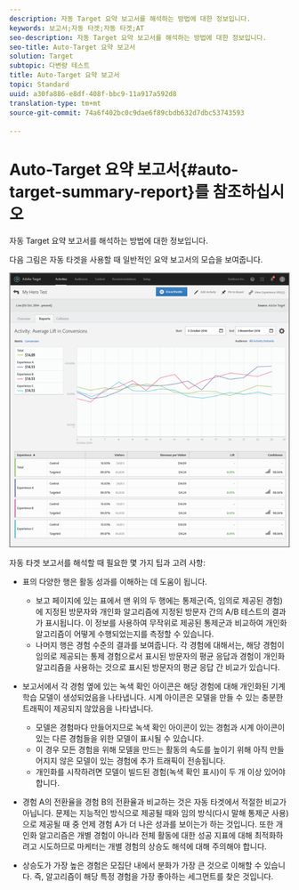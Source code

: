 ```yaml
---
description: 자동 Target 요약 보고서를 해석하는 방법에 대한 정보입니다.
keywords: 보고서;자동 타겟;자동 타겟;AT
seo-description: 자동 Target 요약 보고서를 해석하는 방법에 대한 정보입니다.
seo-title: Auto-Target 요약 보고서
solution: Target
subtopic: 다변량 테스트
title: Auto-Target 요약 보고서
topic: Standard
uuid: a30fa886-e8df-408f-bbc9-11a917a592d8
translation-type: tm+mt
source-git-commit: 74a6f402bc0c9dae6f89cbdb632d7dbc53743593

---
```



# Auto-Target 요약 보고서{#auto-target-summary-report}를 참조하십시오

자동 Target 요약 보고서를 해석하는 방법에 대한 정보입니다.

다음 그림은 자동 타겟을 사용할 때 일반적인 요약 보고서의 모습을 보여줍니다.

![](assets/autotarget.png)

자동 타겟 보고서를 해석할 때 필요한 몇 가지 팁과 고려 사항:

* 표의 다양한 행은 활동 성과를 이해하는 데 도움이 됩니다.

   * 보고 페이지에 있는 표에서 맨 위의 두 행에는 통제군(즉, 임의로 제공된 경험)에 지정된 방문자와 개인화 알고리즘에 지정된 방문자 간의 A/B 테스트의 결과가 표시됩니다. 이 정보를 사용하여 무작위로 제공된 통제군과 비교하여 개인화 알고리즘이 어떻게 수행되었는지를 측정할 수 있습니다.
   * 나머지 행은 경험 수준의 결과를 보여줍니다. 각 경험에 대해서는, 해당 경험이 임의로 제공되는 통제 경험으로서 표시된 방문자의 평균 응답과 경험이 개인화 알고리즘을 사용하는 것으로 표시된 방문자의 평균 응답 간 비교가 있습니다.

* 보고서에서 각 경험 옆에 있는 녹색 확인 아이콘은 해당 경험에 대해 개인화된 기계 학습 모델이 생성되었음을 나타냅니다. 시계 아이콘은 모델을 만들 수 있는 충분한 트래픽이 제공되지 않았음을 나타냅니다.

   * 모델은 경험마다 만들어지므로 녹색 확인 아이콘이 있는 경험과 시계 아이콘이 있는 다른 경험들을 위한 모델이 표시될 수 있습니다.
   * 이 경우 모든 경험을 위해 모델을 만드는 활동의 속도를 높이기 위해 아직 만들어지지 않은 모델이 있는 경험에 추가 트래픽이 전송됩니다.
   * 개인화를 시작하려면 모델이 빌드된 경험(녹색 확인 표시)이 두 개 이상 있어야 합니다.

* 경험 A의 전환율을 경험 B의 전환율과 비교하는 것은 자동 타겟에서 적절한 비교가 아닙니다. 문제는 지능적인 방식으로 제공될 때와 임의 방식(다시 말해 통제군 사용)으로 제공될 때 중 언제 경험 A가 더 나은 성과를 보이는가 하는 것입니다. 또한 개인화 알고리즘은 개별 경험이 아니라 전체 활동에 대한 성공 지표에 대해 최적화하려고 시도하므로 마케터는 개별 경험의 상승도 해석에 대해 주의해야 합니다.
* 상승도가 가장 높은 경험은 모집단 내에서 분화가 가장 큰 것으로 이해할 수 있습니다. 즉, 알고리즘이 해당 특정 경험을 가장 좋아하는 세그먼트를 찾은 것입니다.

